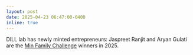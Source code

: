 ```yaml
---
layout: post
date: 2025-04-23 06:47:00-0400
inline: true
---
```


DILL lab has newly minted entrepreneurs: Jaspreet Ranjit and Aryan Gulati are the [Min Family Challenge](https://viterbiinnovation.usc.edu/competitions-and-programs/mfc/) winners in 2025.
